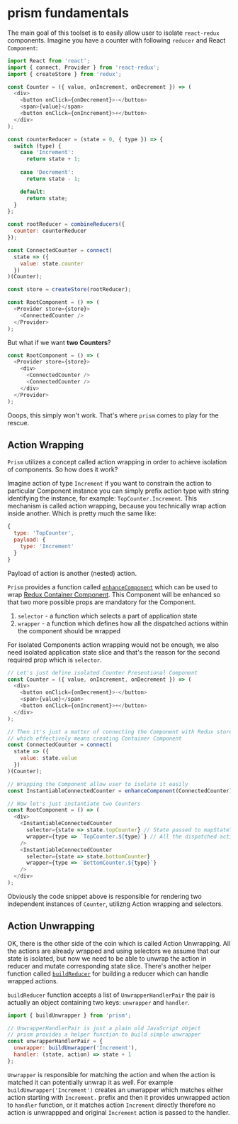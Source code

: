 # prism fundamentals

The main goal of this toolset is to easily allow user to isolate `react-redux` components. Imagine you have a counter with following `reducer` and React `Component`:

```js
import React from 'react';
import { connect, Provider } from 'react-redux';
import { createStore } from 'redux';

const Counter = ({ value, onIncrement, onDecrement }) => (
  <div>
    <button onClick={onDecrement}>-</button>
    <span>{value}</span>
    <button onClick={onIncrement}>+</button>
  </div>
);

const counterReducer = (state = 0, { type }) => {
  switch (type) {
    case 'Increment':
      return state + 1;
    
    case 'Decrement':
      return state - 1;

    default:
      return state;
  }
};

const rootReducer = combineReducers({
  counter: counterReducer
});

const ConnectedCounter = connect(
  state => ({
    value: state.counter
  })
)(Counter);

const store = createStore(rootReducer);

const RootComponent = () => (
  <Provider store={store}>
    <ConnectedCounter />
  </Provider>
);
```

But what if we want **two Counters**?

```js
const RootComponent = () => (
  <Provider store={store}>
    <div>
      <ConnectedCounter />
      <ConnectedCounter />
    </div>
  </Provider>
);
```

Ooops, this simply won't work. That's where `prism` comes to play for the rescue.

## Action Wrapping

`Prism` utilizes a concept called action wrapping in order to achieve isolation of components. So how does it work?

Imagine action of type `Increment` if you want to constrain the action to particular Component instance you can simply prefix action type with string identifying the instance, for example: `TopCounter.Increment`. This mechanism is called action wrapping, because you technically wrap action inside another. Which is pretty much the same like:

```js
{
  type: 'TopCounter',
  payload: {
    type: 'Increment'
  }
}
```

Payload of action is another (nested) action.

`Prism` provides a function called [`enhanceComponent`](./api/enhanceComponent.md) which can be used to wrap [Redux Container Component](http://redux.js.org/docs/basics/UsageWithReact.html#implementing-container-components). This Component will be enhanced so that two more possible props are mandatory for the Component.

1. `selector` - a function which selects a part of application state
2. `wrapper` - a function which defines how all the dispatched actions within the component should be wrapped

For isolated Components action wrapping would not be enough, we also need isolated application state slice and that's the reason for the second required prop which is `selector`.

```js
// Let's just define isolated Counter Presentional Component
const Counter = ({ value, onIncrement, onDecrement }) => (
  <div>
    <button onClick={onDecrement}>-</button>
    <span>{value}</span>
    <button onClick={onIncrement}>+</button>
  </div>
);

// Then it's just a matter of connecting the Component with Redux store
// which effectively means creating Container Component
const ConnectedCounter = connect(
  state => ({
    value: state.value
  })
)(Counter);

// Wrapping the Component allow user to isolate it easily
const InstantiableConnectedCounter = enhanceComponent(ConnectedCounter);

// Now let's just instantiate two Counters
const RootComponent = () => (
  <div>
    <InstantiableConnectedCounter
      selector={state => state.topCounter} // State passed to mapStateToProps will be automatically selected using provided selector
      wrapper={type => `TopCounter.${type}`} // All the dispatched actions will be prefixed with TopCounter.
    />
    <InstantiableConnectedCounter
      selector={state => state.bottomCounter}
      wrapper={type => `BottomCounter.${type}`}
    />
  </div>
);
```

Obviously the code snippet above is responsible for rendering two independent instances of `Counter`, utilizng Action wrapping and selectors.

## Action Unwrapping

OK, there is the other side of the coin which is called Action Unwrapping. All the actions are already wrapped and using selectors we assume that our state is isolated, but now we need to be able to unwrap the action in reducer and mutate corresponding state slice. There's another helper function called [`buildReducer`](./api/buildReducer.md) for building a reducer which can handle wrapped actions.

`buildReducer` function accepts a list of `UnwrapperHandlerPair` the pair is actually an object containing two keys: `unwrapper` and `handler`.

```js
import { buildUnwrapper } from 'prism';

// UnwrapperHandlerPair is just a plain old JavaScript object
// prism provides a helper function to build simple unwrapper
const unwrapperHandlerPair = {
  unwrapper: buildUnwrapper('Increment'),
  handler: (state, action) => state + 1
};
```

`Unwrapper` is responsible for matching the action and when the action is matched it can potentially unwrap it as well. For example `buildUnwrapper('Increment')` creates an unwrapper which matches either action starting with `Increment.` prefix and then it provides unwrapped action to `handler` function, or it matches action `Increment` directly therefore no action is unwrappped and original `Increment` action is passed to the handler.



